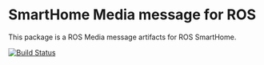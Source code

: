 # SmartHome Media message for ROS
This package is a ROS Media message artifacts for ROS SmartHome.

[![Build Status](http://build.ros.org/buildStatus/icon?job=Idev__smarthome_media_msgs__ubuntu_trusty_amd64)](http://build.ros.org/job/Idev__smarthome_media_msgs__ubuntu_trusty_amd64/)
